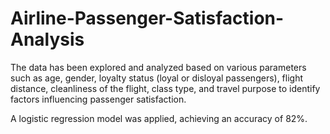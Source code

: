 # Airline-Passenger-Satisfaction-Analysis

The data has been explored and analyzed based on various parameters such as age, gender, loyalty status (loyal or disloyal passengers), flight distance, cleanliness of the flight, class type, and travel purpose to identify factors influencing passenger satisfaction.

A logistic regression model was applied, achieving an accuracy of 82%.
